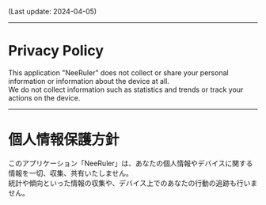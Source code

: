 (Last update: 2024-04-05)

----

# Privacy Policy

This application "NeeRuler" does not collect or share your personal information or information about the device at all.  
We do not collect information such as statistics and trends or track your actions on the device.

----

# 個人情報保護方針

このアプリケーション「NeeRuler」は、あなたの個人情報やデバイスに関する情報を一切、収集、共有いたしません。  
統計や傾向といった情報の収集や、デバイス上でのあなたの行動の追跡も行いません。